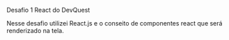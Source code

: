 Desafio 1 React do DevQuest

Nesse desafio utilizei React.js e o conseito de componentes react que será renderizado na tela.
